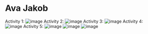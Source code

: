 # Ava Jakob
Activity 1:
![image](https://github.com/avaj4/ECE444-F2023-Assignment1/assets/53788244/613c2f7f-37bf-4eda-aee4-9f6aa362ff18)
Activity 2: 
![image](https://github.com/avaj4/ECE444-F2023-Assignment1/assets/53788244/47a59f6b-2241-4234-91ff-16cca31ea1c2)
Activity 3:
![image](https://github.com/avaj4/ECE444-F2023-Assignment1/assets/53788244/5689f3b1-653d-426f-afe0-af8c96bd9267)
Activity 4:
![image](https://github.com/avaj4/ECE444-F2023-Assignment1/assets/53788244/a40d75af-9a0b-41b3-9427-fa0f364d51eb)
Activity 5: 
![image](https://github.com/avaj4/ECE444-F2023-Assignment1/assets/53788244/b3bd79fe-034f-40b2-87b5-a8ce42c0c944)
![image](https://github.com/avaj4/ECE444-F2023-Assignment1/assets/53788244/33524ea8-82d0-4cf2-8b66-9255c8ca1155)
![image](https://github.com/avaj4/ECE444-F2023-Assignment1/assets/53788244/151927be-f286-44de-91a1-c4f6f07267c6)


